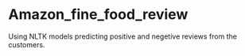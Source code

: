 # Amazon_fine_food_review
Using NLTK models predicting positive and negetive reviews from the customers.
